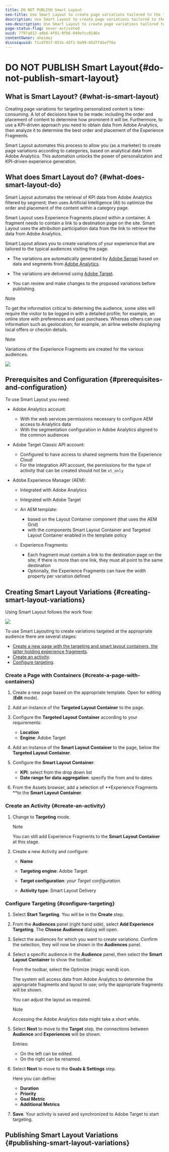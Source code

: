 ```yaml
---
title: DO NOT PUBLISH Smart Layout
seo-title: Use Smart Layout to create page variations tailored to the typical audiences visiting the page.
description: Use Smart Layout to create page variations tailored to the typical audiences visiting the page.
seo-description: Use Smart Layout to create page variations tailored to the typical audiences visiting the page.
page-status-flag: never-activated
uuid: 7797a812-a0b6-4f01-9fb6-049efcc0246e
contentOwner: aheimoz
discoiquuid: f1cdf91f-053e-45f1-9a99-65d7fd1e778a
---
```


# DO NOT PUBLISH Smart Layout{#do-not-publish-smart-layout}

## What is Smart Layout? {#what-is-smart-layout}

Creating page variations for targeting personalized content is time-consuming. A lot of decisions have to be made: including the order and placement of content to determine how prominent it will be. Furthermore, to use a KPI-driven approach you need to obtain data from Adobe Analytics, then analyze it to determine the best order and placement of the Experience Fragments.

Smart Layout automates this process to allow you (as a marketer) to create page variations according to categories, based on analytical data from Adobe Analytics. This automation unlocks the power of personalization and KPI-driven experience generation.

## What does Smart Layout do? {#what-does-smart-layout-do}

Smart Layout automates the retrieval of KPI data from Adobe Analytics filtered by segment; then uses Artificial Intelligence (AI) to optimize the order and placement of the content within a category page.

Smart Layout uses Experience Fragments placed within a container. A fragment needs to contain a link to a destination page on the site. Smart Layout uses the attribution participation data from the link to retrieve the data from Adobe Analytics.

Smart Layout allows you to create variations of your experience that are tailored to the typical audiences visiting the page.

* The variations are automatically generated by [Adobe Sensei](https://www.adobe.com/sensei.html) based on data and segments from [Adobe Analytics](https://www.adobe.com/analytics/adobe-analytics.html).

* The variations are delivered using [Adobe Target](https://www.adobe.com/marketing/target.html).
* You can review and make changes to the proposed variations before publishing.

>[!NOTE]
>
>To get the information critical to determing the audience, some sites will require the visitor to be logged in with a detailed profile; for example, an online store with preferences and past purchases. Whereas others can use information such as geolocation; for example, an airline website displaying local offers or checkin details.

>[!NOTE]
>
>Variations of the Experience Fragments are created for the various audiences.

![](assets/sl-02-architecture.png) 

## Prerequisites and Configuration {#prerequisites-and-configuration}

To use Smart Layout you need:

* Adobe Analytics account:

    * With the web services permissions necessary to configure AEM access to Analytics data
    * With the segmentation configuration in Adobe Analytics aligned to the common audiences

* Adobe Target Classic API account:

    * Configured to have access to shared segments from the Experience Cloud  
    * For the integration API account, the permissions for the type of activity that can be created should not be `xt_only`

* Adobe Experience Manager (AEM):

    * Integrated with Adobe Analytics
    * Integrated with Adobe Target
    * An AEM template:

        * based on the Layout Container component (that uses the AEM Grid)
        * with the components Smart Layout Container and Targeted Layout Container enabled in the template policy

    * Experience Fragments:

        * Each fragment must contain a link to the destination page on the site; if there is more than one link, they must all point to the same destination
        * Optionally, the Experience Fragments can have the width property per variation defined

## Creating Smart Layout Variations {#creating-smart-layout-variations}

Using Smart Layout follows the work flow:

![](assets/sl-01-mvpworkflow.png)

To use Smart Layouting to create variations targeted at the appropriate audience there are several stages:

* [Create a new page with the targeting and smart layout containers, the latter holding experience fragments](/sites/authoring/using/smart-layout.html?cq_ck=1542091597887#CreateaPagewithContainers).
* [Create an activity](/sites/authoring/using/smart-layout.html?cq_ck=1542091597887#CreateanActivity).
* [Configure targeting](/sites/authoring/using/smart-layout.html?cq_ck=1542091597887#ConfigureTargeting).

### Create a Page with Containers {#create-a-page-with-containers}

1. Create a new page based on the appropriate template. Open for editing (**Edit** mode).
1. Add an instance of the **Targeted Layout Container** to the page.  

1. Configure the **Targeted Layout Container** according to your requirements:

    * **Location**
    * **Engine**: Adobe Target

1. Add an instance of the **Smart Layout Container** to the page, below the **Targeted Layout Container**.
1. Configure the **Smart Layout Container**:

    * **KPI**: select from the drop down list
    * **Date range for data aggregation**: specify the from and to dates

1. From the Assets browser, add a selection of **Experience Fragments **to the **Smart Layout Container**.

### Create an Activity {#create-an-activity}

1. Change to **Targeting** mode.

   >[!NOTE]
   >
   >You can still add Experience Fragments to the **Smart Layout Container** at this stage.

1. Create a new Activity and configure:

    * **Name** 
    
    * **Targeting engine**: Adobe Target
    * **Target configuration**: *your Target configuration.*
    
    * **Activity type**: Smart Layout Delivery

### Configure Targeting {#configure-targeting}

1. Select **Start Targeting**. You will be in the **Create** step.  

1. From the **Audiences** panel (right hand side), select **Add Experience Targeting**. The **Choose Audience** dialog will open.  

1. Select the audiences for which you want to create variations. Confirm the selection, they will now be shown in the **Audiences** panel.
1. Select a specific audience in the **Audience** panel, then select the **Smart Layout Container** to show the toolbar.

   From the toolbar, select the Optimize (magic wand) icon.

   The system will access data from Adobe Analytics to determine the appropriate fragments and layout to use; only the appropriate fragments will be shown.

   You can adjust the layout as required.

   >[!NOTE]
   >
   >Accessing the Adobe Analytics data might take a short while.

1. Select **Next** to move to the **Target** step, the connections between **Audience** and **Experiences** will be shown.

   Entries:

    * On the left can be edited.
    * On the right can be renamed.

1. Select **Next** to move to the **Goals & Settings** step.

   Here you can define:

    * **Duration**
    * **Priority**
    * **Goal Metric**
    * **Additional Metrics**

1. **Save**. Your activity is saved and synchronized to Adobe Target to start targeting.

## Publishing Smart Layout Variations {#publishing-smart-layout-variations}

